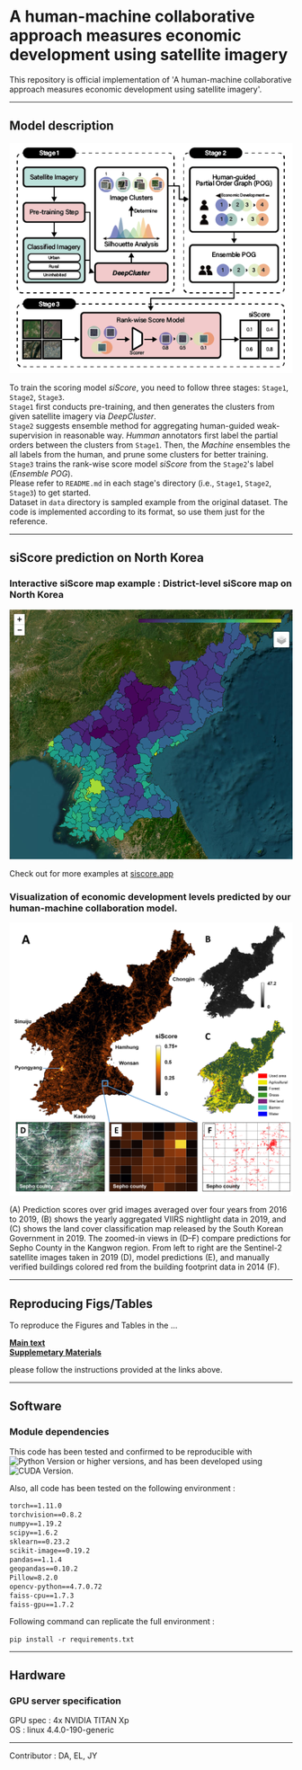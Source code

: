 # A human-machine collaborative approach measures economic development using satellite imagery

This repository is official implementation of 'A human-machine collaborative approach measures economic development using satellite imagery'.


---  

## Model description  
<img src="./Materials/Main/Fig/Figure1.png" width="600">  

To train the scoring model *siScore*, you need to follow three stages: `Stage1`, `Stage2`, `Stage3`.  
`Stage1` first conducts pre-training, and then generates the clusters from given satellite imagery via *DeepCluster*.  
`Stage2` suggests ensemble method for aggregating human-guided weak-supervision in reasonable way. *Humman* annotators first label the partial orders between the clusters from `Stage1`. Then, the *Machine* ensembles the all labels from the human, and prune some clusters for better training.  
`Stage3` trains the rank-wise score model *siScore* from the `Stage2`'s label (*Ensemble POG*).   
Please refer to `README.md` in each stage's directory (i.e., `Stage1`, `Stage2`, `Stage3`) to get started.  
Dataset in ```data``` directory is sampled example from the original dataset. The code is implemented according to its format, so use them just for the reference.  

---  

## siScore prediction on North Korea  
### Interactive siScore map example : District-level siScore map on North Korea  
 [![Interactive siScore map District-level](./interactive_map_teaser.png)](https://www.siscore.app/interactive_map/NK-siScore-District/)

Check out for more examples at [siscore.app](siscore.app)

### Visualization of economic development levels predicted by our human-machine collaboration model.  
<img src="./Materials/Main/Fig/Figure2.png" width="600">  

(A) Prediction scores over grid images averaged over four years from 2016 to 2019, (B) shows the yearly aggregated VIIRS nightlight data in 2019, and (C) shows the land cover classification map released by the South Korean Government in 2019. The zoomed-in views in (D–F) compare predictions for Sepho County in the Kangwon region. From left to right are the Sentinel-2 satellite images taken in 2019 (D), model predictions (E), and manually verified buildings colored red from the building footprint data in 2014 (F).

---
## Reproducing Figs/Tables  

To reproduce the Figures and Tables in the ...     

[__Main text__](https://github.com/DonghyunAhn/development-measure/tree/main/Materials/Main)  
[__Supplemetary Materials__](https://github.com/DonghyunAhn/development-measure/tree/main/Materials/Supplementary)  

please follow the instructions provided at the links above.  

---  

## Software  

### Module dependencies

This code has been tested and confirmed to be reproducible with ![Python Version](https://img.shields.io/badge/Python-3.7.10%2B-blue) or higher versions, and has been developed using ![CUDA Version](https://img.shields.io/badge/CUDA-10.0-blue).  

Also, all code has been tested on the following environment :
```
torch==1.11.0
torchvision==0.8.2
numpy==1.19.2
scipy==1.6.2
sklearn==0.23.2
scikit-image==0.19.2
pandas==1.1.4
geopandas==0.10.2
Pillow=8.2.0
opencv-python==4.7.0.72
faiss-cpu==1.7.3
faiss-gpu==1.7.2
```

Following command can replicate the full environment :

```pip install -r requirements.txt```

---  

## Hardware  

### GPU server specification  

GPU spec : 4x NVIDIA TITAN Xp  
OS : linux 4.4.0-190-generic  

---  
 
Contributor : DA, EL, JY